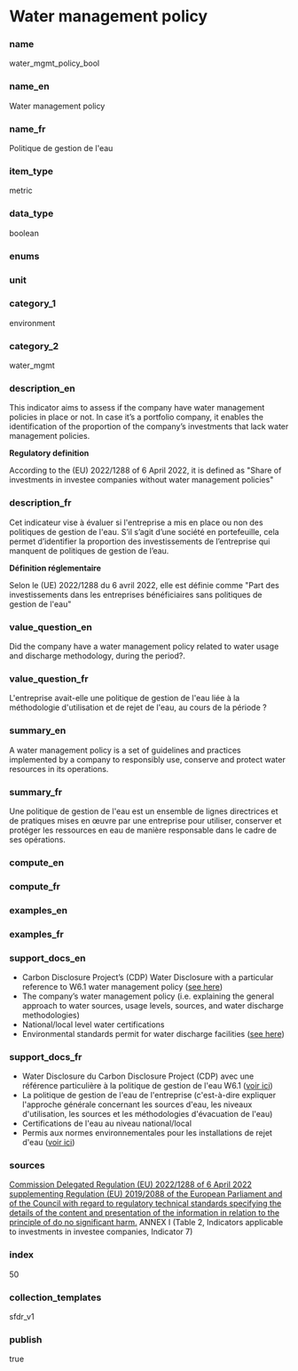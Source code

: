 # Water management policy

### name

water_mgmt_policy_bool

### name_en

Water management policy

### name_fr

Politique de gestion de l'eau

### item_type

metric

### data_type

boolean

### enums



### unit



### category_1

environment

### category_2

water_mgmt

### description_en

This indicator aims to assess if the company have water management policies in place or not. In
case it’s a portfolio company, it enables the identification of the proportion of the company’s
investments that lack water management policies.

**Regulatory definition**

According to the (EU) 2022/1288 of 6 April 2022, it is defined as "Share of investments in
investee companies without water management policies"


### description_fr

Cet indicateur vise à évaluer si l'entreprise a mis en place ou non des politiques de gestion
de l'eau. S’il s’agit d’une société en portefeuille, cela permet d’identifier la proportion des
investissements de l’entreprise qui manquent de politiques de gestion de l’eau.

**Définition réglementaire**

Selon le (UE) 2022/1288 du 6 avril 2022, elle est définie comme "Part des investissements dans
les entreprises bénéficiaires sans politiques de gestion de l'eau"

### value_question_en

Did the company have a water management policy related to water usage and discharge methodology,
during the period?.

### value_question_fr

L'entreprise avait-elle une politique de gestion de l'eau liée à la méthodologie d'utilisation et
de rejet de l'eau, au cours de la période ?

### summary_en

A water management policy is a set of guidelines and practices implemented by a company to responsibly use, conserve and protect water resources in its operations. 

### summary_fr

Une politique de gestion de l'eau est un ensemble de lignes directrices et de pratiques mises en œuvre par une entreprise pour utiliser, conserver et protéger les ressources en eau de manière responsable dans le cadre de ses opérations.

### compute_en



### compute_fr



### examples_en


### examples_fr



### support_docs_en

- Carbon Disclosure Project’s (CDP) Water Disclosure with a particular reference to W6.1 water 
management policy ([see here](https://cdn.cdp.net/cdp-production/comfy/cms/files/files/000/008/157/original/SFDR_CDP_Mapping_June2023.pdf))
- The company’s water management policy (i.e. explaining the general approach to water sources,
usage levels, sources, and water discharge methodologies)
- National/local level water certifications 
- Environmental standards permit for water discharge facilities ([see here](https://www.gov.uk/government/publications/application-for-an-environmental-permit-part-b1-standard-facilities-permit))

### support_docs_fr

- Water Disclosure du Carbon Disclosure Project (CDP) avec une référence particulière à la
politique de gestion de l'eau W6.1 ([voir ici](https://cdn.cdp.net/cdp-production/comfy/cms/files/files/000/008/157/original/SFDR_CDP_Mapping_June2023.pdf))
- La politique de gestion de l'eau de l'entreprise (c'est-à-dire expliquer l'approche générale
concernant les sources d'eau, les niveaux d'utilisation, les sources et les méthodologies
d'évacuation de l'eau)
- Certifications de l'eau au niveau national/local
- Permis aux normes environnementales pour les installations de rejet d'eau ([voir ici](https://www.gov.uk/government/publications/application-for-an-environmental-permit-part-b1-standard-facilities-permit))

### sources

[Commission Delegated Regulation (EU) 2022/1288 of 6 April 2022 supplementing Regulation (EU) 2019/2088 of the European Parliament and of the Council with regard to regulatory technical standards specifying the details of the content and presentation of the information in relation to the principle of do no significant harm.](https://eur-lex.europa.eu/eli/reg_del/2022/1288/oj)
ANNEX I (Table 2, Indicators applicable to investments in investee companies, Indicator 7)
            
### index

50

### collection_templates

sfdr_v1

### publish

true
